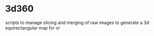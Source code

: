 # 3d360
scripts to manage slicing and merging of raw images to generate a 3d equirectangular map for vr
